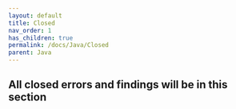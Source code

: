 ```yaml
---
layout: default
title: Closed
nav_order: 1
has_children: true
permalink: /docs/Java/Closed
parent: Java
---
```


## All closed errors and findings will be in this section